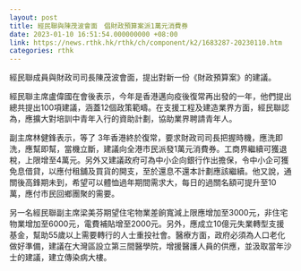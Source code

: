 ```yaml
---
layout: post
title: 經民聯與陳茂波會面　倡財政預算案派1萬元消費券
date: 2023-01-10 16:51:54.000000000 +08:00
link: https://news.rthk.hk/rthk/ch/component/k2/1683287-20230110.htm
categories: rthk
---
```


經民聯成員與財政司司長陳茂波會面，提出對新一份《財政預算案》的建議。
 
經民聯主席盧偉國在會後表示，今年是香港邁向疫後復常再出發的一年，他們提出總共提出100項建議，涵蓋12個政策範疇。在支援工程及建造業界方面，經民聯認為，應擴大對培訓中青年入行的資助計劃，協助業界聘請青年人。

副主席林健鋒表示，等了 3年香港終於復常，要求財政司司長把握時機，應洗即洗，應幫即幫，當機立斷，建議向全港市民派發1萬元消費券。工商界繼續可獲退稅，上限增至4萬元。另外又建議政府可為中小企向銀行作出擔保，令中小企可獲免息借貸，以應付租舖及買貨的開支，至於還息不還本計劃應該繼續。他又說，通關後高鋒期未到，希望可以體恤過年期間需求大，每日的過關名額可提升至10萬，應付市民回鄉團聚的需要。

另一名經民聯副主席梁美芬期望住宅物業差餉寬減上限應增加至3000元，非住宅物業增加至6000元，電費補貼增至2000元。另外，應成立10億元失業轉型支援基金，幫助55歲以上需要轉行的人士重投社會。醫療方面，政府必須為人口老化做好準備，建議在大灣區設立第三間醫學院，增援醫護人員的供應，並汲取當年沙士的建議，建立傳染病大樓。
